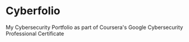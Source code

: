 # Cyberfolio
My Cybersecurity Portfolio as part of Coursera's Google Cybersecurity Professional Certificate
